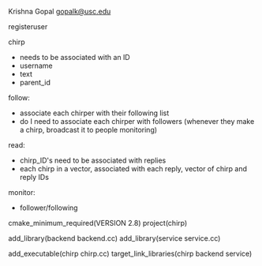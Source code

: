 Krishna Gopal
gopalk@usc.edu

registeruser

chirp
- needs to be associated with an ID
- username
- text
- parent_id

follow:
- associate each chirper with their following list
- do I need to associate each chirper with followers (whenever they make a chirp, broadcast it to people monitoring)

read:
- chirp_ID's need to be associated with replies
- each chirp in a vector, associated with each reply, vector of chirp and reply IDs

monitor:
- follower/following


cmake_minimum_required(VERSION 2.8)
project(chirp)

add_library(backend backend.cc)
add_library(service service.cc)

add_executable(chirp chirp.cc)
target_link_libraries(chirp backend service)
